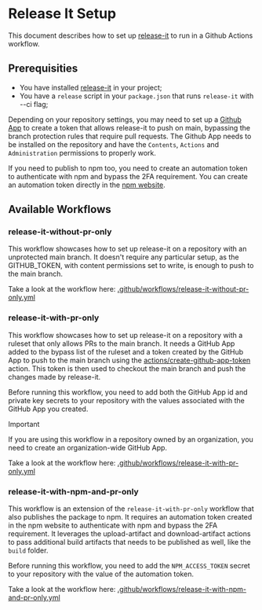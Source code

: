 # Release It Setup

This document describes how to set up [release-it](https://github.com/release-it/release-it) to run in a Github Actions workflow.

## Prerequisities

- You have installed [release-it](https://github.com/release-it/release-it) in your project;
- You have a `release` script in your `package.json` that runs `release-it` with --ci flag;

Depending on your repository settings, you may need to set up a [Github App](https://docs.github.com/en/apps/creating-github-apps/about-creating-github-apps/about-creating-github-apps) 
to create a token that allows release-it to push on main, bypassing the branch protection rules that require pull requests.
The Github App needs to be installed on the repository and have the `Contents`, `Actions` and `Administration` permissions
to properly work.

If you need to publish to npm too, you need to create an automation token to authenticate with npm and bypass the 2FA
requirement. You can create an automation token directly in the [npm website](https://www.npmjs.com/).

## Available Workflows

### release-it-without-pr-only

This workflow showcases how to set up release-it on a repository with an unprotected main branch. It doesn't require any
particular setup, as the GITHUB_TOKEN, with content permissions set to write, is enough to push to the main branch.

Take a look at the workflow here: [.github/workflows/release-it-without-pr-only.yml](../.github/workflows/release-it-without-pr-only.yml)

### release-it-with-pr-only

This workflow showcases how to set up release-it on a repository with a ruleset that only allows PRs to the main branch.
It needs a GitHub App added to the bypass list of the ruleset and a token created by the GitHub App to push to the 
main branch using the [actions/create-github-app-token](https://github.com/actions/create-github-app-token) action.
This token is then used to checkout the main branch and push the changes made by release-it.

Before running this workflow, you need to add both the GitHub App id and private key secrets to your repository with the
values associated with the GitHub App you created.

> [!IMPORTANT]
> If you are using this workflow in a repository owned by an organization, you need to create an organization-wide GitHub
> App.

Take a look at the workflow here: [.github/workflows/release-it-with-pr-only.yml](../.github/workflows/release-it-with-pr-only.yml)

### release-it-with-npm-and-pr-only

This workflow is an extension of the `release-it-with-pr-only` workflow that also publishes the package to npm. It 
requires an automation token created in the npm website to authenticate with npm and bypass the 2FA requirement.
It leverages the upload-artifact and download-artifact actions to pass additional build artifacts that needs to be
published as well, like the `build` folder.

Before running this workflow, you need to add the `NPM_ACCESS_TOKEN` secret to your repository with the value of the 
automation token.

Take a look at the workflow here: [.github/workflows/release-it-with-npm-and-pr-only.yml](../.github/workflows/release-it-with-npm-and-pr-only.yml)
